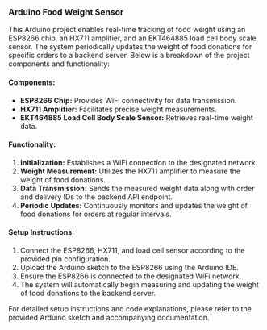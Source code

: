 ### Arduino Food Weight Sensor

This Arduino project enables real-time tracking of food weight using an ESP8266 chip, an HX711 amplifier, and an EKT464885 load cell body scale sensor. The system periodically updates the weight of food donations for specific orders to a backend server. Below is a breakdown of the project components and functionality:

#### Components:

- **ESP8266 Chip:** Provides WiFi connectivity for data transmission.
- **HX711 Amplifier:** Facilitates precise weight measurements.
- **EKT464885 Load Cell Body Scale Sensor:** Retrieves real-time weight data.

#### Functionality:

1. **Initialization:** Establishes a WiFi connection to the designated network.
2. **Weight Measurement:** Utilizes the HX711 amplifier to measure the weight of food donations.
3. **Data Transmission:** Sends the measured weight data along with order and delivery IDs to the backend API endpoint.
4. **Periodic Updates:** Continuously monitors and updates the weight of food donations for orders at regular intervals.

#### Setup Instructions:

1. Connect the ESP8266, HX711, and load cell sensor according to the provided pin configuration.
2. Upload the Arduino sketch to the ESP8266 using the Arduino IDE.
3. Ensure the ESP8266 is connected to the designated WiFi network.
4. The system will automatically begin measuring and updating the weight of food donations to the backend server.

For detailed setup instructions and code explanations, please refer to the provided Arduino sketch and accompanying documentation.
